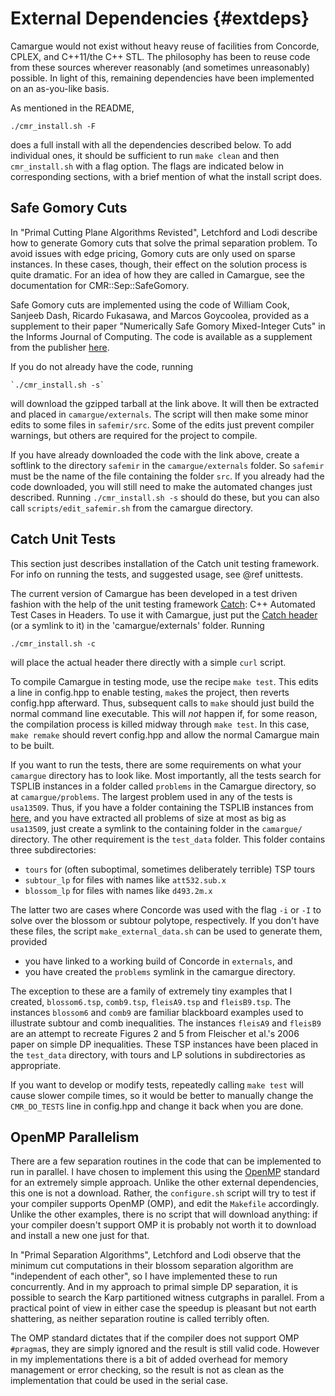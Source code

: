 External Dependencies	{#extdeps}
=====================

Camargue  would not exist without heavy reuse of facilities
from Concorde, CPLEX, and C++11/the C++ STL. The philosophy has been
to reuse code from these sources wherever reasonably (and sometimes
unreasonably) possible. In light of this, remaining dependencies have
been implemented on an as-you-like basis.

As mentioned in the README,

    ./cmr_install.sh -F

does a full install with all the dependencies described below. To add
individual ones, it should be sufficient to run `make clean` and then
`cmr_install.sh` with a flag option. The flags are indicated below in
corresponding sections, with a brief mention of what the install
script does.

Safe Gomory Cuts
----------------

In "Primal Cutting Plane Algorithms Revisted", Letchford and Lodi
describe how to generate Gomory cuts that solve the primal separation
problem. To avoid issues with edge pricing, Gomory cuts are only used
on sparse instances. In these cases, though, their effect on the
solution process is quite dramatic. For an idea of how they are called
in Camargue, see the documentation for CMR::Sep::SafeGomory.

Safe Gomory cuts are implemented
using the code of William Cook, Sanjeeb Dash, Ricardo Fukasawa, and
Marcos Goycoolea, provided as a supplement to their paper "Numerically
Safe Gomory Mixed-Integer Cuts" in the Informs Journal of
Computing. The code is available as a supplement from the publisher
[here](https://www.informs.org/Pubs/IJOC/Online-Supplements/Volume-21-2009/Cook-Dash-Fukasawa-Goycoolea).

If you do not already have the code, running

    `./cmr_install.sh -s`

will download the gzipped tarball at the link above. It will then be
extracted and placed in `camargue/externals`. The script will then
make some minor edits to some files in `safemir/src`. Some of the
edits just prevent compiler warnings, but others are required for the
project to compile.

If you have already downloaded the code with the link above, create a
softlink to the directory `safemir` in the `camargue/externals`
folder. So `safemir` must be the name of the file containing the
folder `src`. If you already had the code downloaded, you will still
need to make the automated changes just described. Running
`./cmr_install.sh -s` should do these, but you can also call
`scripts/edit_safemir.sh` from the camargue directory.

Catch Unit Tests
----------------

This section just describes installation of the Catch unit testing
framework. For info on running the tests, and suggested usage, see
@ref unittests.

The current version of Camargue has been developed in a test driven
fashion with the help of the unit testing framework
[Catch](https://github.com/philsquared/Catch): C++ Automated Test
Cases in Headers. To use it with Camargue, just put the
[Catch
header](https://raw.githubusercontent.com/philsquared/Catch/master/include/catch.hpp)
(or a symlink to it) in the 'camargue/externals' folder. Running

    ./cmr_install.sh -c

will place the actual header there directly with a simple `curl` script.

To compile Camargue in testing mode, use the recipe `make test`. This
edits a line in config.hpp to enable testing, `make`s the project,
then reverts config.hpp afterward. Thus, subsequent calls to `make`
should just build the normal command line executable. This will *not*
happen if, for some reason, the compilation process is killed midway
through `make test`. In this case, `make remake` should revert
config.hpp and allow the normal Camargue main to be built.

If you want to run the tests, there are some requirements on
what your `camargue` directory has to look like. Most importantly, all
the tests search for TSPLIB instances in a folder called `problems` in
the Camargue directory, so at `camargue/problems`. The
largest problem used in any of the tests is `usa13509`. Thus, if you
have a folder containing the TSPLIB instances from
[here](http://comopt.ifi.uni-heidelberg.de/software/TSPLIB95/tsp/),
and you have extracted all problems of size at most as big as
`usa13509`, just create a symlink to the containing folder in the
`camargue/` directory. The other requirement is the `test_data`
folder. This folder contains three subdirectories:

- `tours` for (often suboptimal, sometimes deliberately terrible) TSP tours
- `subtour_lp` for files with names like `att532.sub.x`
- `blossom_lp` for files with names like `d493.2m.x`

The latter two are cases where Concorde was used with the flag `-i` or
`-I` to solve over the blossom or subtour polytope, respectively. If
you don't have these files, the script `make_external_data.sh` can be used
to generate them, provided

- you have linked to a working build of Concorde in `externals`, and
- you have created the `problems` symlink in the camargue directory.

The exception to these are a family of extremely tiny examples that I
created, `blossom6.tsp`, `comb9.tsp`, `fleisA9.tsp` and
`fleisB9.tsp`. The instances `blossom6` and `comb9` are familiar
blackboard examples used to illustrate subtour and comb
inequalities. The instances `fleisA9` and `fleisB9` are an attempt to
recreate Figures 2 and 5 from Fleischer et al.'s 2006 paper on simple
DP inequalities. These TSP instances have been placed in the
`test_data` directory, with tours and LP solutions in subdirectories
as appropriate.

If you want to develop or modify tests, repeatedly calling `make test`
will cause slower compile times, so it would be better to manually
change the `CMR_DO_TESTS` line in config.hpp and change it back when
you are done.


OpenMP Parallelism
-------------------

There are a few separation routines in the code that can be
implemented to run in parallel. I have chosen to implement this using
the [OpenMP](http://www.openmp.org/) standard for an extremely simple
approach. Unlike the other external dependencies, this one is not a
download. Rather, the `configure.sh` script will try to test if your
compiler supports OpenMP (OMP), and edit the `Makefile`
accordingly. Unlike the other examples, there is no script that will
download anything: if your compiler doesn't support OMP it is probably
not worth it to download and install a new one just for that.

In "Primal Separation Algorithms", Letchford and Lodi observe that the
minimum cut computations in their blossom separation algorithm are
"independent of each other", so I have implemented these to run
concurrently. And in my approach to primal simple DP separation, it is
possible to search the Karp partitioned witness cutgraphs in
parallel. From a practical point of view in either case the speedup is
pleasant but not earth shattering, as neither separation routine is
called terribly often.

The OMP standard dictates that if the compiler does not support
OMP `#pragma`s, they are simply ignored and the result is still valid
code. However in my implementations there is a bit of added overhead
for memory management or error checking, so the result is not as clean
as the implementation that could be used in the serial case.